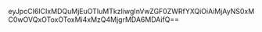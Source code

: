 eyJpcCI6ICIxMDQuMjEuOTIuMTkzIiwgInVwZGF0ZWRfYXQiOiAiMjAyNS0xMC0wOVQxOToxOToxMi4xMzQ4MjgrMDA6MDAifQ==